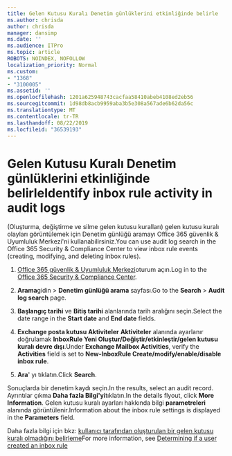 ```yaml
---
title: Gelen Kutusu Kuralı Denetim günlüklerini etkinliğinde belirle
ms.author: chrisda
author: chrisda
manager: dansimp
ms.date: ''
ms.audience: ITPro
ms.topic: article
ROBOTS: NOINDEX, NOFOLLOW
localization_priority: Normal
ms.custom:
- "1368"
- "3100005"
ms.assetid: ''
ms.openlocfilehash: 1201a625948743cacfaa58410abeb4108ed2eb56
ms.sourcegitcommit: 1d98db8acb9959aba3b5e308a567ade6b62da56c
ms.translationtype: MT
ms.contentlocale: tr-TR
ms.lasthandoff: 08/22/2019
ms.locfileid: "36539193"
---
```

# <a name="identify-inbox-rule-activity-in-audit-logs"></a><span data-ttu-id="e53e4-102">Gelen Kutusu Kuralı Denetim günlüklerini etkinliğinde belirle</span><span class="sxs-lookup"><span data-stu-id="e53e4-102">Identify inbox rule activity in audit logs</span></span>

<span data-ttu-id="e53e4-103">(Oluşturma, değiştirme ve silme gelen kutusu kuralları) gelen kutusu kuralı olayları görüntülemek için Denetim günlüğü aramayı Office 365 güvenlik & Uyumluluk Merkezi'ni kullanabilirsiniz.</span><span class="sxs-lookup"><span data-stu-id="e53e4-103">You can use audit log search in the Office 365 Security & Compliance Center to view inbox rule events (creating, modifying, and deleting inbox rules).</span></span>

1. <span data-ttu-id="e53e4-104">[Office 365 güvenlik & Uyumluluk Merkezi](https://protection.office.com/)oturum açın.</span><span class="sxs-lookup"><span data-stu-id="e53e4-104">Log in to the [Office 365 Security & Compliance Center](https://protection.office.com/).</span></span>

2. <span data-ttu-id="e53e4-105">**Arama**gidin > **Denetim günlüğü arama** sayfası.</span><span class="sxs-lookup"><span data-stu-id="e53e4-105">Go to the **Search** > **Audit log search** page.</span></span>

3. <span data-ttu-id="e53e4-106">**Başlangıç tarihi** ve **Bitiş tarihi** alanlarında tarih aralığını seçin.</span><span class="sxs-lookup"><span data-stu-id="e53e4-106">Select the date range in the **Start date** and **End date** fields.</span></span>

4. <span data-ttu-id="e53e4-107">**Exchange posta kutusu Aktiviteler** **Aktiviteler** alanında ayarlanır doğrulamak **InboxRule Yeni Oluştur/Değiştir/etkinleştir/gelen kutusu kuralı devre dışı**.</span><span class="sxs-lookup"><span data-stu-id="e53e4-107">Under **Exchange Mailbox Activities**, verify the **Activities** field is set to **New-InboxRule Create/modify/enable/disable inbox rule**.</span></span>

5. <span data-ttu-id="e53e4-108">**Ara**' yı tıklatın.</span><span class="sxs-lookup"><span data-stu-id="e53e4-108">Click **Search**.</span></span>

<span data-ttu-id="e53e4-109">Sonuçlarda bir denetim kaydı seçin.</span><span class="sxs-lookup"><span data-stu-id="e53e4-109">In the results, select an audit record.</span></span> <span data-ttu-id="e53e4-110">Ayrıntılar çıkma **Daha fazla Bilgi'yi**tıklatın.</span><span class="sxs-lookup"><span data-stu-id="e53e4-110">In the details flyout, click **More Information**.</span></span> <span data-ttu-id="e53e4-111">Gelen kutusu kuralı ayarları hakkında bilgi **parametreleri** alanında görüntülenir.</span><span class="sxs-lookup"><span data-stu-id="e53e4-111">Information about the inbox rule settings is displayed in the **Parameters** field.</span></span>

<span data-ttu-id="e53e4-112">Daha fazla bilgi için bkz: [kullanıcı tarafından oluşturulan bir gelen kutusu kuralı olmadığını belirleme](https://docs.microsoft.com//office365/securitycompliance/auditing-troubleshooting-scenarios#determining-if-a-user-created-an-inbox-rule)</span><span class="sxs-lookup"><span data-stu-id="e53e4-112">For more information, see [Determining if a user created an inbox rule](https://docs.microsoft.com//office365/securitycompliance/auditing-troubleshooting-scenarios#determining-if-a-user-created-an-inbox-rule)</span></span>
